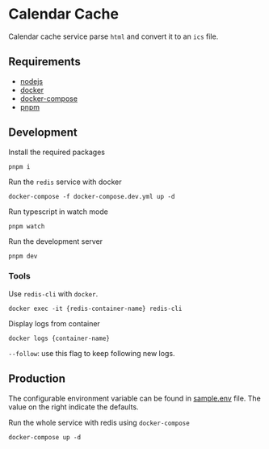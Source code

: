 # Calendar Cache

Calendar cache service parse `html` and convert it to an `ics` file.

## Requirements

 - [nodejs](https://nodejs.dev)
 - [docker](https://www.docker.com)
 - [docker-compose](https://docs.docker.com/compose/)
 - [pnpm](https://pnpm.io)

## Development

Install the required packages

```
pnpm i
```

Run the `redis` service with docker

```
docker-compose -f docker-compose.dev.yml up -d
```

Run typescript in watch mode

```
pnpm watch
```

Run the development server

```
pnpm dev
```

### Tools

Use `redis-cli` with `docker`.

```
docker exec -it {redis-container-name} redis-cli
```

Display logs from container

```
docker logs {container-name}
```

`--follow`: use this flag to keep following new logs.

## Production

The configurable environment variable can be found in [sample.env](docs/sample.env) file. The value on the right indicate the defaults.

Run the whole service with redis using `docker-compose`

```
docker-compose up -d
```

